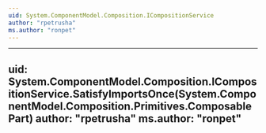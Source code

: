 ```yaml
---
uid: System.ComponentModel.Composition.ICompositionService
author: "rpetrusha"
ms.author: "ronpet"
---
```


---
uid: System.ComponentModel.Composition.ICompositionService.SatisfyImportsOnce(System.ComponentModel.Composition.Primitives.ComposablePart)
author: "rpetrusha"
ms.author: "ronpet"
---

